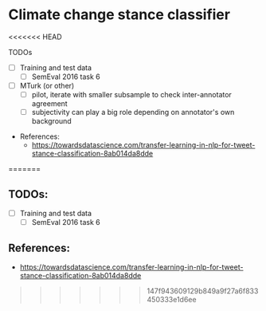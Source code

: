 # Climate change stance classifier
<<<<<<< HEAD

TODOs

- [ ] Training and test data
   - [ ] SemEval 2016 task 6
- [ ] MTurk (or other)
   - [ ] pilot, iterate with smaller subsample to check inter-annotator agreement
   - [ ] subjectivity can play a big role depending on annotator's own background

- References:
   - https://towardsdatascience.com/transfer-learning-in-nlp-for-tweet-stance-classification-8ab014da8dde

=======
## TODOs:

- [ ] Training and test data
  - [ ] SemEval 2016 task 6

## References:
- https://towardsdatascience.com/transfer-learning-in-nlp-for-tweet-stance-classification-8ab014da8dde
>>>>>>> 147f943609129b849a9f27a6f833450333e1d6ee
